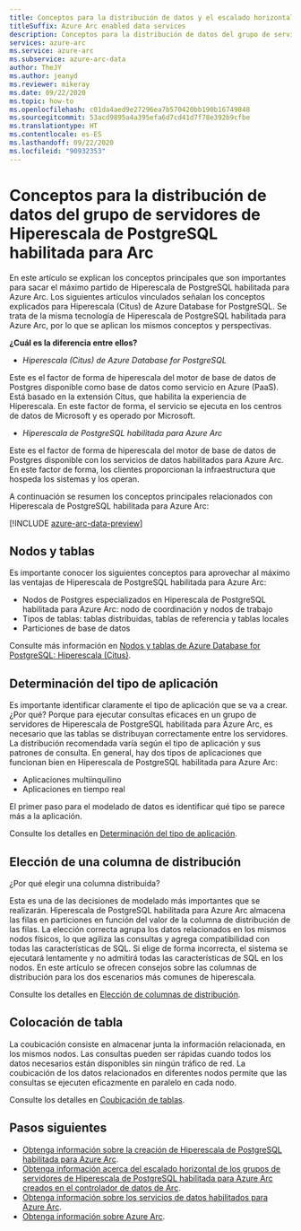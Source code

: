 ```yaml
---
title: Conceptos para la distribución de datos y el escalado horizontal del grupo de servidores de Hiperescala de PostgreSQL habilitada para Arc
titleSuffix: Azure Arc enabled data services
description: Conceptos para la distribución de datos del grupo de servidores de Hiperescala de PostgreSQL habilitada para Arc
services: azure-arc
ms.service: azure-arc
ms.subservice: azure-arc-data
author: TheJY
ms.author: jeanyd
ms.reviewer: mikeray
ms.date: 09/22/2020
ms.topic: how-to
ms.openlocfilehash: c01da4aed9e27296ea7b570420bb190b16749848
ms.sourcegitcommit: 53acd9895a4a395efa6d7cd41d7f78e392b9cfbe
ms.translationtype: HT
ms.contentlocale: es-ES
ms.lasthandoff: 09/22/2020
ms.locfileid: "90932353"
---
```

# <a name="concepts-for-distributing-data-with-arc-enabled-postgresql-hyperscale-server-group"></a>Conceptos para la distribución de datos del grupo de servidores de Hiperescala de PostgreSQL habilitada para Arc

En este artículo se explican los conceptos principales que son importantes para sacar el máximo partido de Hiperescala de PostgreSQL habilitada para Azure Arc.
Los siguientes artículos vinculados señalan los conceptos explicados para Hiperescala (Citus) de Azure Database for PostgreSQL. Se trata de la misma tecnología de Hiperescala de PostgreSQL habilitada para Azure Arc, por lo que se aplican los mismos conceptos y perspectivas.

**¿Cuál es la diferencia entre ellos?**
- _Hiperescala (Citus) de Azure Database for PostgreSQL_

Este es el factor de forma de hiperescala del motor de base de datos de Postgres disponible como base de datos como servicio en Azure (PaaS). Está basado en la extensión Citus, que habilita la experiencia de Hiperescala. En este factor de forma, el servicio se ejecuta en los centros de datos de Microsoft y es operado por Microsoft.

- _Hiperescala de PostgreSQL habilitada para Azure Arc_

Este es el factor de forma de hiperescala del motor de base de datos de Postgres disponible con los servicios de datos habilitados para Azure Arc. En este factor de forma, los clientes proporcionan la infraestructura que hospeda los sistemas y los operan.

A continuación se resumen los conceptos principales relacionados con Hiperescala de PostgreSQL habilitada para Azure Arc:

[!INCLUDE [azure-arc-data-preview](../../../includes/azure-arc-data-preview.md)]

## <a name="nodes-and-tables"></a>Nodos y tablas
Es importante conocer los siguientes conceptos para aprovechar al máximo las ventajas de Hiperescala de PostgreSQL habilitada para Azure Arc:
- Nodos de Postgres especializados en Hiperescala de PostgreSQL habilitada para Azure Arc: nodo de coordinación y nodos de trabajo
- Tipos de tablas: tablas distribuidas, tablas de referencia y tablas locales
- Particiones de base de datos

Consulte más información en [Nodos y tablas de Azure Database for PostgreSQL: Hiperescala (Citus)](../../postgresql/concepts-hyperscale-nodes.md). 

## <a name="determine-the-application-type"></a>Determinación del tipo de aplicación
Es importante identificar claramente el tipo de aplicación que se va a crear. ¿Por qué? Porque para ejecutar consultas eficaces en un grupo de servidores de Hiperescala de PostgreSQL habilitada para Azure Arc, es necesario que las tablas se distribuyan correctamente entre los servidores. La distribución recomendada varía según el tipo de aplicación y sus patrones de consulta. En general, hay dos tipos de aplicaciones que funcionan bien en Hiperescala de PostgreSQL habilitada para Azure Arc:
- Aplicaciones multiinquilino
- Aplicaciones en tiempo real

El primer paso para el modelado de datos es identificar qué tipo se parece más a la aplicación.

Consulte los detalles en [Determinación del tipo de aplicación](../../postgresql/concepts-hyperscale-app-type.md).


## <a name="choose-a-distribution-column"></a>Elección de una columna de distribución
¿Por qué elegir una columna distribuida?

Esta es una de las decisiones de modelado más importantes que se realizarán. Hiperescala de PostgreSQL habilitada para Azure Arc almacena las filas en particiones en función del valor de la columna de distribución de las filas. La elección correcta agrupa los datos relacionados en los mismos nodos físicos, lo que agiliza las consultas y agrega compatibilidad con todas las características de SQL. Si elige de forma incorrecta, el sistema se ejecutará lentamente y no admitirá todas las características de SQL en los nodos. En este artículo se ofrecen consejos sobre las columnas de distribución para los dos escenarios más comunes de hiperescala.

Consulte los detalles en [Elección de columnas de distribución](../../postgresql/concepts-hyperscale-choose-distribution-column.md).


## <a name="table-colocation"></a>Colocación de tabla

La coubicación consiste en almacenar junta la información relacionada, en los mismos nodos. Las consultas pueden ser rápidas cuando todos los datos necesarios están disponibles sin ningún tráfico de red. La coubicación de los datos relacionados en diferentes nodos permite que las consultas se ejecuten eficazmente en paralelo en cada nodo.

Consulte los detalles en [Coubicación de tablas](../../postgresql/concepts-hyperscale-colocation.md).


## <a name="next-steps"></a>Pasos siguientes
- [Obtenga información sobre la creación de Hiperescala de PostgreSQL habilitada para Azure Arc](create-postgresql-hyperscale-server-group.md).
- [Obtenga información acerca del escalado horizontal de los grupos de servidores de Hiperescala de PostgreSQL habilitada para Azure Arc creados en el controlador de datos de Arc](scale-out-postgresql-hyperscale-server-group.md).
- [Obtenga información sobre los servicios de datos habilitados para Azure Arc](https://azure.microsoft.com/services/azure-arc/hybrid-data-services).
- [Obtenga información sobre Azure Arc](https://aka.ms/azurearc).

